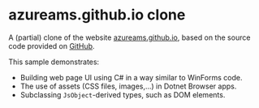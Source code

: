 # azureams.github.io clone

A (partial) clone of the website [azureams.github.io](azureams.github.io), based on the source code provided on [GitHub](https://github.com/AzureAms/azureams.github.io).

This sample demonstrates:
- Building web page UI using C# in a way similar to WinForms code.
- The use of assets (CSS files, images,...) in Dotnet Browser apps.
- Subclassing `JsObject`-derived types, such as DOM elements.